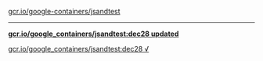 [gcr.io/google-containers/jsandtest](https://hub.docker.com/r/sqeven/jsandtest/tags/) 

----
**[gcr.io/google_containers/jsandtest:dec28 updated](https://hub.docker.com/r/sqeven/jsandtest/tags/)**

[gcr.io/google_containers/jsandtest:dec28 √](https://hub.docker.com/r/sqeven/jsandtest/tags/)

